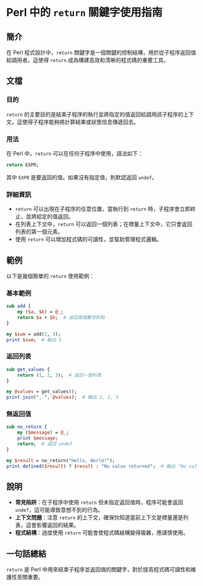 <!--
Meta Description: # Perl 中的 `return` 關鍵字使用指南 ## 簡介 在 Perl 程式設計中，`return` 關鍵字是一個關鍵的控制結構，用於從子程序返回值給調用者。這使得 `return` 成為構建高效和清晰的程式碼的重要工具。 ## 文檔 ### 目的 `return` 的主要目的是結束子程序的...
Meta Keywords: return, perl, print, undef, sub
-->

# Perl 中的 `return` 關鍵字使用指南

## 簡介
在 Perl 程式設計中，`return` 關鍵字是一個關鍵的控制結構，用於從子程序返回值給調用者。這使得 `return` 成為構建高效和清晰的程式碼的重要工具。

## 文檔
### 目的
`return` 的主要目的是結束子程序的執行並將指定的值返回給調用該子程序的上下文。這使得子程序能夠將計算結果或狀態信息傳遞回去。

### 用法
在 Perl 中，`return` 可以在任何子程序中使用，語法如下：

```perl
return EXPR;
```

其中 `EXPR` 是要返回的值。如果沒有指定值，則默認返回 `undef`。

### 詳細資訊
- `return` 可以出現在子程序的任意位置，當執行到 `return` 時，子程序會立即終止，並將給定的值返回。
- 在列表上下文中，`return` 可以返回一個列表；在標量上下文中，它只會返回列表的第一個元素。
- 使用 `return` 可以增加程式碼的可讀性，並幫助管理程式邏輯。

## 範例
以下是幾個簡單的 `return` 使用範例：

### 基本範例
```perl
sub add {
    my ($a, $b) = @_;
    return $a + $b;  # 返回兩個數字的和
}

my $sum = add(2, 3);
print $sum;  # 輸出 5
```

### 返回列表
```perl
sub get_values {
    return (1, 2, 3);  # 返回一個列表
}

my @values = get_values();
print join(", ", @values);  # 輸出 1, 2, 3
```

### 無返回值
```perl
sub no_return {
    my ($message) = @_;
    print $message;
    return;  # 返回 undef
}

my $result = no_return("Hello, World!");
print defined($result) ? $result : "No value returned";  # 輸出 "No value returned"
```

## 說明
- **常見陷阱**：在子程序中使用 `return` 但未指定返回值時，程序可能會返回 `undef`，這可能導致意想不到的行為。
- **上下文問題**：注意 `return` 的上下文，確保你知道當前上下文是標量還是列表，這會影響返回的結果。
- **程式結構**：過度使用 `return` 可能會使程式碼結構變得複雜，應謹慎使用。

## 一句話總結
`return` 是 Perl 中用來結束子程序並返回值的關鍵字，對於提高程式碼可讀性和維護性至關重要。